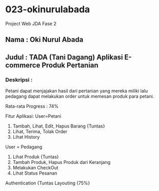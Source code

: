 # 023-okinurulabada
Project Web JDA Fase 2

## Nama : Oki Nurul Abada

## Judul : TADA (Tani Dagang) Aplikasi E-commerce Produk Pertanian

### Deskripsi : 
Petani dapat menjajakan hasil dari pertanian yang mereka miliki lalu pedagang dapat melakukan order untuk memesan produk para petani.

Rata-rata Progress : 74%

Fitur Aplikasi:
User=Petani
1. Tambah, Lihat, Edit, Hapus Barang {Tuntas}
2. Lihat, Terima, Tolak Order
3. Lihat History

User = Pedagang
1. Lihat Produk {Tuntas}
2. Tambah Produk, Hapus Produk dari Keranjang
3. Melakukan CheckOut
4. Lihat Status Pesanan

Authentication {Tuntas
Layouting {75%}
